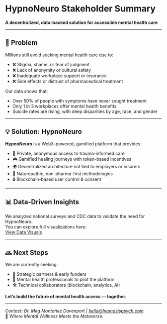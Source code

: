 # HypnoNeuro Stakeholder Summary

**A decentralized, data-backed solution for accessible mental health care**

---

## 🧠 Problem

Millions still avoid seeking mental health care due to:

- ❌ Stigma, shame, or fear of judgment  
- ❌ Lack of anonymity or cultural safety  
- ❌ Inadequate workplace support or insurance  
- ❌ Side effects or distrust of pharmaceutical treatment

Our data shows that:
- Over 50% of people with symptoms have never sought treatment  
- Only 1 in 3 workplaces offer mental health benefits  
- Suicide rates are rising, with deep disparities by age, race, and gender

---

## 💡 Solution: HypnoNeuro

**HypnoNeuro** is a Web3-powered, gamified platform that provides:

- 🧬 Private, anonymous access to trauma-informed care  
- 🎮 Gamified healing journeys with token-based incentives  
- 🌍 Decentralized architecture not tied to employers or insurers  
- 🧠 Naturopathic, non-pharma-first methodologies  
- 🔒 Blockchain-based user control & consent

---

## 📊 Data-Driven Insights

We analyzed national surveys and CDC data to validate the need for HypnoNeuro.  
You can explore full visualizations here:  
[View Data Visuals](https://github.com/megmontanez2000/HypnoNeuro/blob/main/visuals/README.md)

---

## 🔜 Next Steps

We are currently seeking:

- 🤝 Strategic partners & early funders  
- 🧠 Mental health professionals to pilot the platform  
- 🛠️ Technical collaborators (blockchain, analytics, AI)

**Let’s build the future of mental health access — together.**

---

*Contact: Dr. Meg Montañez Davenport | hello@hypnosispsych.com*  
🧬 *Where Mental Wellness Meets the Metaverse.*
